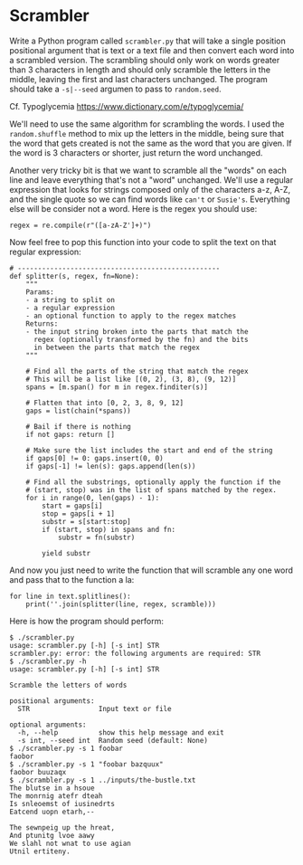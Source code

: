 # Scrambler

Write a Python program called `scrambler.py` that will take a single position positional argument that is text or a text file and then convert each word into a scrambled version. The scrambling should only work on words greater than 3 characters in length and should only scramble the letters in the middle, leaving the first and last characters unchanged. The program should take a `-s|--seed` argumen to pass to `random.seed`.

Cf. Typoglycemia https://www.dictionary.com/e/typoglycemia/

We'll need to use the same algorithm for scrambling the words. I used the `random.shuffle` method to mix up the letters in the middle, being sure that the word that gets created is not the same as the word that you are given. If the word is 3 characters or shorter, just return the word unchanged.

Another very tricky bit is that we want to scramble all the "words" on each line and leave everything that's not a "word" unchanged. We'll use a regular expression that looks for strings composed only of the characters a-z, A-Z, and the single quote so we can find words like `can't` or `Susie's`. Everything else will be consider not a word. Here is the regex you should use:

````
regex = re.compile(r"([a-zA-Z']+)")
````

Now feel free to pop this function into your code to split the text on that regular expression:

````
# --------------------------------------------------
def splitter(s, regex, fn=None):
    """
    Params:
    - a string to split on
    - a regular expression
    - an optional function to apply to the regex matches
    Returns:
    - the input string broken into the parts that match the
      regex (optionally transformed by the fn) and the bits
      in between the parts that match the regex
    """

    # Find all the parts of the string that match the regex
    # This will be a list like [(0, 2), (3, 8), (9, 12)]
    spans = [m.span() for m in regex.finditer(s)]

    # Flatten that into [0, 2, 3, 8, 9, 12]
    gaps = list(chain(*spans))

    # Bail if there is nothing
    if not gaps: return []

    # Make sure the list includes the start and end of the string
    if gaps[0] != 0: gaps.insert(0, 0)
    if gaps[-1] != len(s): gaps.append(len(s))

    # Find all the substrings, optionally apply the function if the
    # (start, stop) was in the list of spans matched by the regex.
    for i in range(0, len(gaps) - 1):
        start = gaps[i]
        stop = gaps[i + 1]
        substr = s[start:stop]
        if (start, stop) in spans and fn:
            substr = fn(substr)

        yield substr
````

And now you just need to write the function that will scramble any one word and pass that to the function a la:

````
for line in text.splitlines():
    print(''.join(splitter(line, regex, scramble)))
````

Here is how the program should perform:

````
$ ./scrambler.py
usage: scrambler.py [-h] [-s int] STR
scrambler.py: error: the following arguments are required: STR
$ ./scrambler.py -h
usage: scrambler.py [-h] [-s int] STR

Scramble the letters of words

positional arguments:
  STR                 Input text or file

optional arguments:
  -h, --help          show this help message and exit
  -s int, --seed int  Random seed (default: None)
$ ./scrambler.py -s 1 foobar
faobor
$ ./scrambler.py -s 1 "foobar bazquux"
faobor buuzaqx
$ ./scrambler.py -s 1 ../inputs/the-bustle.txt
The blutse in a hsoue
The monrnig atefr dteah
Is snleoemst of iusinedrts
Eatcend uopn etarh,--

The sewnpeig up the hreat,
And ptunitg lvoe aawy
We slahl not wnat to use agian
Utnil ertiteny.
````

